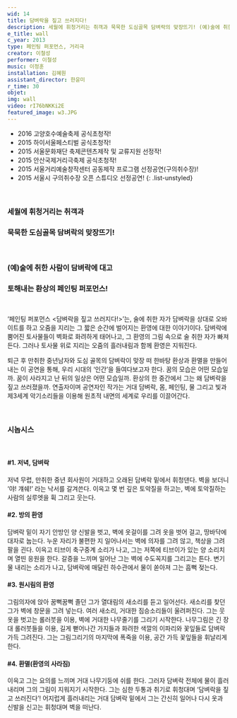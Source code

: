 ```yaml
---
wid: 14
title: 담벼락을 짚고 쓰러지다!
description: 세월에 휘청거리는 취객과 묵묵한 도심골목 담벼락의 맞장뜨기! (예)술에 취한 사람이 담벼락에 대고 토해내는 환상의 페인팅 퍼포먼스
e_title: wall
c_year: 2013
type: 페인팅 퍼포먼스, 거리극
creator: 이철성
performer: 이철성
music: 이정훈
installation: 김혜원
assistant_director: 한윤미 
r_time: 30
objet: 
img: wall
video: rI76bNKKi2E
featured_image: w3.JPG
---
```


- 2016 고양호수예술축제 공식초청작!
- 2015 하이서울페스티벌 공식초청작! 
- 2015 서울문화재단 축제콘텐츠제작 및 교류지원 선정작!
- 2015 안산국제거리극축제 공식초청작!
- 2015 서울거리예술창작센터 공동제작 프로그램 선정공연(구의취수장)!
- 2015 서울시 구의취수장 오픈 스튜디오 선정공연!
{: .list-unstyled}

&nbsp;

### 세월에 휘청거리는 취객과

### 묵묵한 도심골목 담벼락의 맞장뜨기! 

&nbsp;

### (예)술에 취한 사람이 담벼락에 대고

### 토해내는 환상의 페인팅 퍼포먼스!

&nbsp;

‘페인팅 퍼포먼스 <담벼락을 짚고 쓰러지다!>’는, 술에 취한 자가 담벼락을 상대로 오바이트를 하고 오줌을 지리는 그 짧은 순간에 벌어지는 환영에 대한 이야기이다. 담벼락에 뿜어진 토사물들이 벽화로 화려하게 태어나고, 그 환영의 그림 속으로 술 취한 자가 빠져든다. 그러나 토사물 위로 지리는 오줌의 흘러내림과 함께 환영은 지워진다. 

퇴근 후 만취한 중년남자와 도심 골목의 담벼락이 맞장 떠 한바탕 환상과 환멸을 만들어 내는 이 공연을 통해, 우리 시대의 ‘인간’을 들여다보고자 한다. 꿈의 모습은 어떤 모습일까. 꿈이 사라지고 난 뒤의 일상은 어떤 모습일까. 환상의 한 중간에서 그는 왜 담벼락을 짚고 쓰러졌을까.
연출자이며 공연자인 작가는 거대 담벼락, 몸, 페인팅, 물 그리고 빛과 제3세계 악기소리들을 이용해 원초적 내면의 세계로 우리를 이끌어간다. 

&nbsp;

### 시놉시스
&nbsp;

#### #1. 저녁, 담벼락
저녁 무렵, 만취한 중년 회사원이 거대하고 오래된 담벼락 밑에서 휘청댄다. 벽을 보더니 ‘야! 걔쉐!’ 라는 낙서를 갈겨쓴다. 이윽고 몇 번 깊은 토악질을 하고는, 벽에 토악질하는 사람의 실루엣을 휙 그리고 웃는다.

#### #2. 방의 환영
담벼락 밑이 자기 안방인 양 신발을 벗고, 벽에 옷걸이를 그려 옷을 벗어 걸고, 땅바닥에 대자로 눕는다. 누운 자리가 불편한 지 일어나서는 벽에 의자를 그려 않고, 책상을 그려 팔을 괸다. 이윽고 티브이 축구중계 소리가 나고, 그는 저쪽에 티브이가 있는 양 소리치며 열띤 응원을 한다. 갈증을 느끼며 일어난 그는 벽에 수도꼭지를 그리고는 튼다. 변기 물 내리는 소리가 나고, 담벼락에 매달린 하수관에서 물이 쏟아져 그는 흠뻑 젖는다.

#### #3. 원시림의 환영
그림의자에 앉아 꿈뻑꿈뻑 졸던 그가 열대림의 새소리를 듣고 일어선다. 새소리를 찾던 그가 벽에 창문을 그려 넣는다. 여러 새소리, 거대한 짐승소리들이 울려퍼진다. 그는 웃옷을 벗고는 롤러붓을 이용, 벽에 거대한 나무줄기를 그리기 시작한다. 나무그림은 긴 장대 롤러붓들을 이용, 길게 뻗어나간 가지들과 화려한 색깔의 이파리와 꽃잎들로 담벼락 가득 그려진다. 그는 그림그리기의 마지막에 폭죽을 이용, 공간 가득 꽃잎들을 휘날리게 한다.

#### #4. 환멸(환영의 사라짐)
이윽고 그는 요의를 느끼며 거대 나무기둥에 쉬를 한다. 그러자 담벼락 전체에 물이 흘러내리며 그의 그림이 지워지기 시작한다. 그는 심한 두통과 취기로 휘청대며 ‘담벼락을 짚고 쓰러진다’! 어지럽게 흘러내리는 거대 담벼락 밑에서 그는 간신히 일어나 다시 옷과 신발을 신고는 휘청대며 벽을 떠난다.
